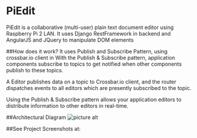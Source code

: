 # PiEdit
PiEdit is a  collaborative (multi-user) plain text document editor using Raspberry Pi 2 LAN. 
It uses Django RestFramework  in backend and AngularJS and JQuery to manipulate DOM elements 

##How does it work?
It uses Publish and Subscribe Pattern, using crossbar.io client in 
With the Publish & Subscribe pattern, application components subscribe to topics to get notified when other components publish to these topics.

A Editor publishes data on a topic to Crossbar.io client, and the router dispatches events to all editors which are presently subscribed to the topic.

Using the Publish & Subscribe pattern allows your application editors to distribute information to other editors in real-time.

##Architectural Diagram
![picture alt](http://www.sejalgupta.com/marketplace/img/PiEditArchitecture.PNG "Title is optional")

##See Project Screenshots at:




